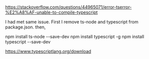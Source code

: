 https://stackoverflow.com/questions/44965071/error-tserror-%E2%A8%AF-unable-to-compile-typescript

I had met same issue. First I remove ts-node and typescript from package.json. then,

npm install ts-node --save-dev
npm install typescript -g 
npm install typescript --save-dev

https://www.typescriptlang.org/download